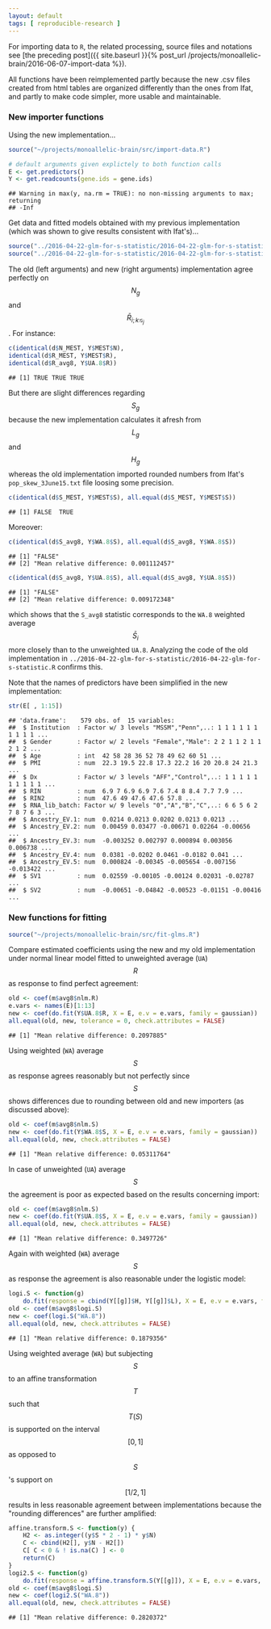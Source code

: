 ```yaml
---
layout: default
tags: [ reproducible-research ]
---
```


For importing data to `R`, the related processing, source files and notations see [the preceding post]({{ site.baseurl }}{% post_url /projects/monoallelic-brain/2016-06-07-import-data %}).

All functions have been reimplemented partly because the new .csv files created from html tables are organized differently than the ones from Ifat, and partly to make code simpler, more usable and maintainable.

### New importer functions

Using the new implementation...

```r
source("~/projects/monoallelic-brain/src/import-data.R")
```


```r
# default arguments given explictely to both function calls
E <- get.predictors()
Y <- get.readcounts(gene.ids = gene.ids)
```

```
## Warning in max(y, na.rm = TRUE): no non-missing arguments to max; returning
## -Inf
```

Get data and fitted models obtained with my previous implementation (which was shown to give results consistent with Ifat's)...

```r
source("../2016-04-22-glm-for-s-statistic/2016-04-22-glm-for-s-statistic.R")
source("../2016-04-22-glm-for-s-statistic/2016-04-22-glm-for-s-statistic-run.R")
```

The old (left arguments) and new (right arguments) implementation agree perfectly on $$N_g$$ and $$\bar{R}_{i;k\mathcal{G}_j}$$.  For instance:

```r
c(identical(d$N_MEST, Y$MEST$N),
identical(d$R_MEST, Y$MEST$R),
identical(d$R_avg8, Y$UA.8$R))
```

```
## [1] TRUE TRUE TRUE
```

But there are slight differences regarding $$S_g$$ because the new implementation calculates it afresh from $$L_g$$ and $$H_g$$ whereas the old implementation imported rounded numbers from Ifat's `pop_skew_3June15.txt` file loosing some precision.

```r
c(identical(d$S_MEST, Y$MEST$S), all.equal(d$S_MEST, Y$MEST$S))
```

```
## [1] FALSE  TRUE
```
Moreover:

```r
c(identical(d$S_avg8, Y$WA.8$S), all.equal(d$S_avg8, Y$WA.8$S))
```

```
## [1] "FALSE"                                
## [2] "Mean relative difference: 0.001112457"
```

```r
c(identical(d$S_avg8, Y$UA.8$S), all.equal(d$S_avg8, Y$UA.8$S))
```

```
## [1] "FALSE"                                
## [2] "Mean relative difference: 0.009172348"
```
which shows that the `S_avg8` statistic corresponds to the `WA.8` weighted average $$\bar{S}_{i}$$ more closely than to the unweighted `UA.8`.  Analyzing the code of the old implementation in `../2016-04-22-glm-for-s-statistic/2016-04-22-glm-for-s-statistic.R` confirms this.

Note that the names of predictors have been simplified in the new implementation:

```r
str(E[ , 1:15])
```

```
## 'data.frame':	579 obs. of  15 variables:
##  $ Institution  : Factor w/ 3 levels "MSSM","Penn",..: 1 1 1 1 1 1 1 1 1 1 ...
##  $ Gender       : Factor w/ 2 levels "Female","Male": 2 2 1 1 2 1 1 2 1 2 ...
##  $ Age          : int  42 58 28 36 52 78 49 62 60 51 ...
##  $ PMI          : num  22.3 19.5 22.8 17.3 22.2 16 20 20.8 24 21.3 ...
##  $ Dx           : Factor w/ 3 levels "AFF","Control",..: 1 1 1 1 1 1 1 1 1 1 ...
##  $ RIN          : num  6.9 7 6.9 6.9 7.6 7.4 8 8.4 7.7 7.9 ...
##  $ RIN2         : num  47.6 49 47.6 47.6 57.8 ...
##  $ RNA_lib_batch: Factor w/ 9 levels "0","A","B","C",..: 6 6 5 6 2 7 8 7 6 3 ...
##  $ Ancestry_EV.1: num  0.0214 0.0213 0.0202 0.0213 0.0213 ...
##  $ Ancestry_EV.2: num  0.00459 0.03477 -0.00671 0.02264 -0.00656 ...
##  $ Ancestry_EV.3: num  -0.003252 0.002797 0.000894 0.003056 0.006738 ...
##  $ Ancestry_EV.4: num  0.0381 -0.0202 0.0461 -0.0182 0.041 ...
##  $ Ancestry_EV.5: num  0.000824 -0.00345 -0.005654 -0.007156 -0.013422 ...
##  $ SV1          : num  0.02559 -0.00105 -0.00124 0.02031 -0.02787 ...
##  $ SV2          : num  -0.00651 -0.04842 -0.00523 -0.01151 -0.00416 ...
```

### New functions for fitting


```r
source("~/projects/monoallelic-brain/src/fit-glms.R")
```
Compare estimated coefficients using the new and my old implementation under normal linear model fitted to unweighted average (`UA`) $$R$$ as response to find perfect agreement:

```r
old <- coef(m$avg8$nlm.R)
e.vars <- names(E)[1:13]
new <- coef(do.fit(Y$UA.8$R, X = E, e.v = e.vars, family = gaussian))
all.equal(old, new, tolerance = 0, check.attributes = FALSE)
```

```
## [1] "Mean relative difference: 0.2097885"
```
Using weighted (`WA`) average $$S$$ as response agrees reasonably but not perfectly since $$S$$ shows differences due to rounding between old and new importers (as discussed above):

```r
old <- coef(m$avg8$nlm.S)
new <- coef(do.fit(Y$WA.8$S, X = E, e.v = e.vars, family = gaussian))
all.equal(old, new, check.attributes = FALSE)
```

```
## [1] "Mean relative difference: 0.05311764"
```
In case of unweighted (`UA`) average $$S$$ the agreement is poor as expected based on the results concerning import:

```r
old <- coef(m$avg8$nlm.S)
new <- coef(do.fit(Y$UA.8$S, X = E, e.v = e.vars, family = gaussian))
all.equal(old, new, check.attributes = FALSE)
```

```
## [1] "Mean relative difference: 0.3497726"
```
Again with weighted (`WA`) average $$S$$ as response the agreement is also reasonable under the logistic model:

```r
logi.S <- function(g)
    do.fit(response = cbind(Y[[g]]$H, Y[[g]]$L), X = E, e.v = e.vars, family = binomial)
old <- coef(m$avg8$logi.S)
new <- coef(logi.S("WA.8"))
all.equal(old, new, check.attributes = FALSE)
```

```
## [1] "Mean relative difference: 0.1879356"
```
Using weighted average (`WA`) but subjecting $$S$$ to an affine transformation $$T$$ such that $$T(S)$$ is supported on the interval $$[0,1]$$ as opposed to $$S$$'s support on $$[1/2,1]$$ results in less reasonable agreement between implementations because the "rounding differences" are further amplified:

```r
affine.transform.S <- function(y) {
    H2 <- as.integer((y$S * 2 - 1) * y$N)
    C <- cbind(H2[], y$N - H2[])
    C[ C < 0 & ! is.na(C) ] <- 0
    return(C)
}
logi2.S <- function(g)
    do.fit(response = affine.transform.S(Y[[g]]), X = E, e.v = e.vars, family = binomial)
old <- coef(m$avg8$logi.S)
new <- coef(logi2.S("WA.8"))
all.equal(old, new, check.attributes = FALSE)
```

```
## [1] "Mean relative difference: 0.2820372"
```
<!-- MathJax scripts -->
<script type="text/javascript" src="https://cdn.mathjax.org/mathjax/latest/MathJax.js?config=TeX-AMS-MML_HTMLorMML"></script>
